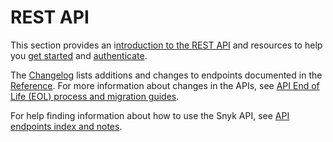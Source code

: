 # REST API

This section provides an i[ntroduction to the REST API](about-the-rest-api.md) and resources to help you [get started](getting-started-with-the-rest-api.md) and [authenticate](authentication-for-api/).

The [Changelog](changelog.md) lists additions and changes to endpoints documented in the [Reference](../reference/). For more information about changes in the APIs, see [API End of Life (EOL) process and migration guides](../../api-end-of-life-eol-process-and-migration-guides/).

For help finding information about how to use the Snyk API, see [API endpoints index and notes](../api-endpoints-index-and-notes/).


